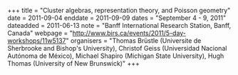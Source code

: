 +++
title = "Cluster algebras, representation theory, and Poisson geometry"
date = 2011-09-04
enddate = 2011-09-09
dates = "September 4 - 9, 2011"
dateadded = 2011-06-13
note = "Banff International Research Station, Banff, Canada"
webpage = "http://www.birs.ca/events/2011/5-day-workshops/11w5137"
organisers = "Thomas Brüstle (Universite de Sherbrooke and Bishop's University),
Christof Geiss (Universidad Nacional Autónoma de México),
Michael Shapiro (Michigan State University),
Hugh Thomas (University of New Brunswick)"
+++
